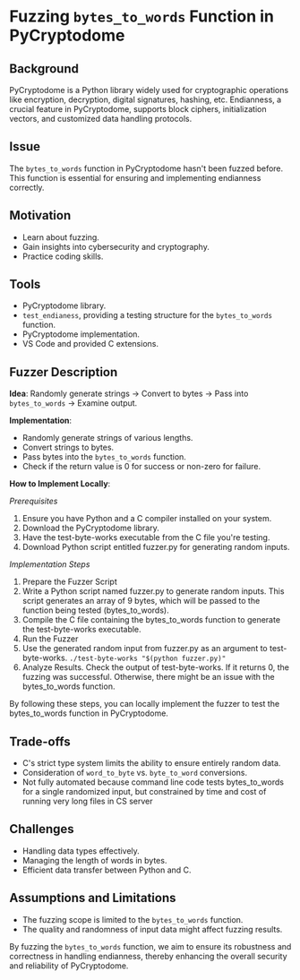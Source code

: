 # Fuzzing `bytes_to_words` Function in PyCryptodome

## Background

PyCryptodome is a Python library widely used for cryptographic operations like encryption, decryption, digital signatures, hashing, etc. Endianness, a crucial feature in PyCryptodome, supports block ciphers, initialization vectors, and customized data handling protocols.

## Issue

The `bytes_to_words` function in PyCryptodome hasn't been fuzzed before. This function is essential for ensuring and implementing endianness correctly.

## Motivation

- Learn about fuzzing.
- Gain insights into cybersecurity and cryptography.
- Practice coding skills.

## Tools

- PyCryptodome library.
- `test_endianess`, providing a testing structure for the `bytes_to_words` function.
- PyCryptodome implementation.
- VS Code and provided C extensions.

## Fuzzer Description

**Idea**: Randomly generate strings → Convert to bytes → Pass into `bytes_to_words` → Examine output.

**Implementation**:

- Randomly generate strings of various lengths.
- Convert strings to bytes.
- Pass bytes into the `bytes_to_words` function.
- Check if the return value is 0 for success or non-zero for failure.

**How to Implement Locally**:

*Prerequisites*
1. Ensure you have Python and a C compiler installed on your system.
2. Download the PyCryptodome library.
3. Have the test-byte-works executable from the C file you're testing.
4. Download Python script entitled fuzzer.py for generating random inputs.

*Implementation Steps*
1. Prepare the Fuzzer Script
2. Write a Python script named fuzzer.py to generate random inputs. This script generates an array of 9 bytes, which will be passed to the function being tested (bytes_to_words).
3. Compile the C file containing the bytes_to_words function to generate the test-byte-works executable.
4. Run the Fuzzer
5. Use the generated random input from fuzzer.py as an argument to test-byte-works.
```./test-byte-works "$(python fuzzer.py)"```
6. Analyze Results. Check the output of test-byte-works. If it returns 0, the fuzzing was successful. Otherwise, there might be an issue with the bytes_to_words function.

By following these steps, you can locally implement the fuzzer to test the bytes_to_words function in PyCryptodome. 

## Trade-offs

- C's strict type system limits the ability to ensure entirely random data.
- Consideration of `word_to_byte` vs. `byte_to_word` conversions.
- Not fully automated because command line code tests bytes_to_words for a single randomized input, but constrained by time and cost of running very long files in CS server

## Challenges

- Handling data types effectively.
- Managing the length of words in bytes.
- Efficient data transfer between Python and C.

## Assumptions and Limitations

- The fuzzing scope is limited to the `bytes_to_words` function.
- The quality and randomness of input data might affect fuzzing results.

By fuzzing the `bytes_to_words` function, we aim to ensure its robustness and correctness in handling endianness, thereby enhancing the overall security and reliability of PyCryptodome.
